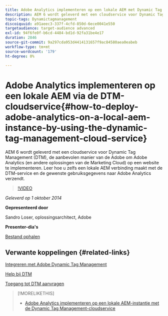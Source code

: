 ```yaml
---
title: Adobe Analytics implementeren op een lokale AEM met Dynamic Tag Management Cloud Service
description: AEM 6 wordt geleverd met een cloudservice voor Dynamic Tag Management (DTM), de aanbevolen manier van de Adobe om Adobe Analytics (en andere oplossingen van de Marketing Cloud) op een website te implementeren. Leer hoe u zelfs een lokale AEM verbinding maakt met de DTM-service en de gewenste gebruiksgegevens naar Adobe Analytics verzendt.
topic-tags: Dynamictagmanagement
discoiquuid: a91aeec3-337f-4cfd-850d-6ece0041e550
targetaudience: target-audience advanced
exl-id: 94f6fe0f-b6cd-4484-bd1d-92fa31be4e17
duration: 2846
source-git-commit: 9a297cda953d4414131657f9ac84580aea0eabeb
workflow-type: tm+mt
source-wordcount: '179'
ht-degree: 0%

---
```


# Adobe Analytics implementeren op een lokale AEM via de DTM-cloudservice{#how-to-deploy-adobe-analytics-on-a-local-aem-instance-by-using-the-dynamic-tag-management-cloud-service}

AEM 6 wordt geleverd met een cloudservice voor Dynamic Tag Management (DTM), de aanbevolen manier van de Adobe om Adobe Analytics (en andere oplossingen van de Marketing Cloud) op een website te implementeren. Leer hoe u zelfs een lokale AEM verbinding maakt met de DTM-service en de gewenste gebruiksgegevens naar Adobe Analytics verzendt.

>[!VIDEO](https://video.tv.adobe.com/v/19401/?quality=9)

*Geleverd op 1 oktober 2014*

**Gepresenteerd door**

Sandro Loser, oplossingsarchitect, Adobe

**Presenter-dia&#39;s**

[Bestand ophalen](assets/dtm-10-1-2014.pdf)

## Verwante koppelingen {#related-links}

[Integreren met Adobe Dynamic Tag Management](https://docs.adobe.com/docs/en/aem/6-0/administer/integration/marketing-cloud/dtm.html)

[Help bij DTM](https://experienceleague.adobe.com/docs/data-collection.html?lang=en)

[Toegang tot DTM aanvragen](https://dtm.adobe.com/request_access)

<!--
[Get back to the Overview](https://helpx.adobe.com/experience-manager/kt/eseminars/gems/aem-index.html)
-->

>[!MORELIKETHIS]
>
>* [Adobe Analytics implementeren op een lokale AEM-instantie met de Dynamic Tag Management-cloudservice](aem-adobe-analytics-dynamic-tag-management.md)
